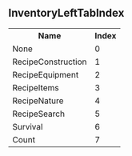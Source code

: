 ## InventoryLeftTabIndex

<table><tr><th>Name</th><th>Index</th><tr><td>None</td><td>0</td></tr><tr><td>RecipeConstruction</td><td>1</td></tr><tr><td>RecipeEquipment</td><td>2</td></tr><tr><td>RecipeItems</td><td>3</td></tr><tr><td>RecipeNature</td><td>4</td></tr><tr><td>RecipeSearch</td><td>5</td></tr><tr><td>Survival</td><td>6</td></tr><tr><td>Count</td><td>7</td></tr></table>